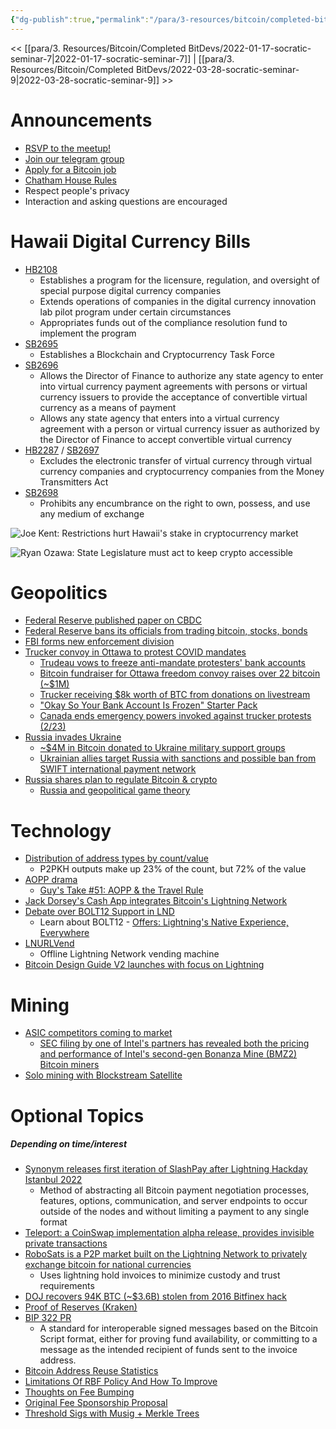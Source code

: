 ```yaml
---
{"dg-publish":true,"permalink":"/para/3-resources/bitcoin/completed-bit-devs/2022-02-28-socratic-seminar-8/","title":"Socratic 8","tags":["bitdevs, socratic-8, bitcoin, resource"],"noteIcon":"2","created":"2022-11-21T22:26:28.386-10:00","updated":"2023-04-06T10:51:29.517-10:00"}
---
```



<< [[para/3. Resources/Bitcoin/Completed BitDevs/2022-01-17-socratic-seminar-7\|2022-01-17-socratic-seminar-7]] | [[para/3. Resources/Bitcoin/Completed BitDevs/2022-03-28-socratic-seminar-9\|2022-03-28-socratic-seminar-9]] >>

# Announcements

- [RSVP to the meetup!](https://www.meetup.com/honolulu-bitdevs/events/283910858?utm_medium=referral&utm_campaign=share-btn_savedevents_share_modal&utm_source=link)
- [Join our telegram group](https://t.me/+Uh9gbHO9EHFkZWJh)
- [Apply for a Bitcoin job](https://bitcoinerjobs.com/)
- [Chatham House Rules](https://www.chathamhouse.org/about-us/chatham-house-rule)
- Respect people's privacy
- Interaction and asking questions are encouraged


# Hawaii Digital Currency Bills

- [HB2108](https://www.capitol.hawaii.gov/measure_indiv.aspx?billtype=HB&billnumber=2108&year=2022)
	- Establishes a program for the licensure, regulation, and oversight of special purpose digital currency companies
	- Extends operations of companies in the digital currency innovation lab pilot program under certain circumstances
	- Appropriates funds out of the compliance resolution fund to implement the program
- [SB2695](https://www.capitol.hawaii.gov/measure_indiv.aspx?billtype=SB&billnumber=2695&year=2022)
	- Establishes a Blockchain and Cryptocurrency Task Force
- [SB2696](https://www.capitol.hawaii.gov/measure_indiv.aspx?billtype=SB&billnumber=2695&year=2022)
	- Allows the Director of Finance to authorize any state agency to enter into virtual currency payment agreements with persons or virtual currency issuers to provide the acceptance of convertible virtual currency as a means of payment
	- Allows any state agency that enters into a virtual currency agreement with a person or virtual currency issuer as authorized by the Director of Finance to accept convertible virtual currency
- [HB2287](https://www.capitol.hawaii.gov/measure_indiv.aspx?billtype=HB&billnumber=2287&year=2022) / [SB2697](https://www.capitol.hawaii.gov/measure_indiv.aspx?billtype=SB&billnumber=2697&year=2022)
	- Excludes the electronic transfer of virtual currency through virtual currency companies and cryptocurrency companies from the Money Transmitters Act
- [SB2698](https://www.capitol.hawaii.gov/measure_indiv.aspx?billtype=SB&billnumber=2698&year=2022)
	- Prohibits any encumbrance on the right to own, possess, and use any medium of exchange

![Joe Kent: Restrictions hurt Hawaii's stake in cryptocurrency market](https://honolulubitdevs.com/assets/imgs/socratic-seminar-8/JoeKentPost.jpg)

![Ryan Ozawa: State Legislature must act to keep crypto accessible](https://honolulubitdevs.com/assets/imgs/socratic-seminar-8/RyanOzawaPost.jpg)


# Geopolitics

- [Federal Reserve published paper on CBDC](https://www.federalreserve.gov/publications/files/money-and-payments-20220120.pdf)
- [Federal Reserve bans its officials from trading bitcoin, stocks, bonds](https://bitcoinmagazine.com/markets/fed-bans-its-officials-from-trading-bitcoin-stocks-bonds)
- [FBI forms new enforcement division](https://bitcoinmagazine.com/markets/fbi-forms-new-bitcoin-unit-as-doj-taps-new-crypto-head)
- [Trucker convoy in Ottawa to protest COVID mandates](https://anchor.fm/john-vallis/episodes/Bitcoin--the-Freedom-Convoy-w-NobodyCaribou-e1e00qs/a-a7bsk4l)
	- [Trudeau vows to freeze anti-mandate protesters' bank accounts](https://www.bbc.com/news/world-us-canada-60383385)
	- [Bitcoin fundraiser for Ottawa freedom convoy raises over 22 bitcoin (~$1M)](https://bitcoinmagazine.com/markets/bitcoin-fundraising-canada-ottawa-truckers-freedom-convoy)
	- [Trucker receiving $8k worth of BTC from donations on livestream](https://twitter.com/timpastoor/status/1494704248055029761?s=20&t=XjMLbuGEIQDbjO5kNJFENA)
	- ["Okay So Your Bank Account Is Frozen" Starter Pack](https://bankaccountfrozen.com/)
	- [Canada ends emergency powers invoked against trucker protests (2/23)](https://www.reuters.com/world/americas/canada-ends-emergency-powers-invoked-tackle-truckers-protests-pm-trudeau-2022-02-23/)
- [Russia invades Ukraine](https://www.aljazeera.com/tag/ukraine-russia-crisis/)
	- [~$4M in Bitcoin donated to Ukraine military support groups](https://bitcoinmagazine.com/business/4-million-in-bitcoin-has-been-donated-to-ukraine-military-support-groups)
	- [Ukrainian allies target Russia with sanctions and possible ban from SWIFT international payment network](https://www.reuters.com/world/europe/eu-announces-new-russia-sanctions-with-us-others-including-swift-2022-02-26/)
- [Russia shares plan to regulate Bitcoin & crypto](https://bitcoinmagazine.com/markets/russia-shares-plan-to-regulate-bitcoin-crypto)
	- [Russia and geopolitical game theory](https://bitcoinmagazine.com/markets/russia-embracing-bitcoin-challenges-world)

# Technology

- [Distribution of address types by count/value](https://twitter.com/murchandamus/status/1493344130302414851)
	- P2PKH outputs make up 23% of the count, but 72% of the value
- [AOPP drama](https://lnmarkets.substack.com/p/41-aopp-bitcoin-options-and-much)
	- [Guy's Take #51: AOPP & the Travel Rule](https://play.fountain.fm/episode/6455618033)
- [Jack Dorsey's Cash App integrates Bitcoin's Lightning Network](https://bitcoinmagazine.com/business/cash-app-integrates-bitcoins-lightning-network)
- [Debate over BOLT12 Support in LND](https://github.com/lightningnetwork/lnd/issues/5594#issuecomment-1042314431)
	- Learn about BOLT12 - [Offers: Lightning's Native Experience, Everywhere](https://bolt12.org/)
- [LNURLVend](https://github.com/arcbtc/LNURLVend)
	- Offline Lightning Network vending machine
- [Bitcoin Design Guide V2 launches with focus on Lightning](https://bitcoinmagazine.com/business/bitcoin-design-guide-v2-launches-with-focus-on-lightning)

# Mining

- [ASIC competitors coming to market](https://ogbtc.substack.com/p/february-2022)
	- [SEC filing by one of Intel's partners has revealed both the pricing and performance of Intel's second-gen Bonanza Mine (BMZ2) Bitcoin miners](https://www.tomshardware.com/news/intels-second-gen-bitcoin-miners-performance-and-pricing-listed)
- [Solo mining with Blockstream Satellite](https://notgrubles.medium.com/solo-mining-with-blockstream-satellite-9303fdfc5090)

# Optional Topics
##### *Depending on time/interest*

- [Synonym releases first iteration of SlashPay after Lightning Hackday Istanbul 2022](https://twitter.com/synonym_to/status/1498021273255002115?s=21)
  - Method of abstracting all Bitcoin payment negotiation processes, features, options, communication, and server endpoints to occur outside of the nodes and without limiting a payment to any single format
- [Teleport: a CoinSwap implementation alpha release, provides invisible private transactions](https://lists.linuxfoundation.org/pipermail/bitcoin-dev/2022-February/020026.html)
- [RoboSats is a P2P market built on the Lightning Network to privately exchange bitcoin for national currencies](https://lists.linuxfoundation.org/pipermail/bitcoin-dev/2022-February/020026.html)
	- Uses lightning hold invoices to minimize custody and trust requirements
- [DOJ recovers 94K BTC (~$3.6B) stolen from 2016 Bitfinex hack](https://bitcoinmagazine.com/markets/doj-recovers-36-billion-in-bitcoin-stolen-in-bitfinex-hack)
- [Proof of Reserves (Kraken)](https://www.kraken.com/proof-of-reserves)
- [BIP 322 PR](https://github.com/bitcoin/bitcoin/pull/24058)
	- A standard for interoperable signed messages based on the Bitcoin Script format, either for proving fund availability, or committing to a message as the intended recipient of funds sent to the invoice address.
- [Bitcoin Address Reuse Statistics](https://blog.bitmex.com/bitcoin-address-re-use-statistics/)
- [Limitations Of RBF Policy And How To Improve](https://lists.linuxfoundation.org/pipermail/bitcoin-dev/2022-January/019817.html)
- [Thoughts on Fee Bumping](https://lists.linuxfoundation.org/pipermail/bitcoin-dev/2022-February/019879.html)
- [Original Fee Sponsorship Proposal](https://gist.github.com/JeremyRubin/92a9fc4c6531817f66c2934282e71fdf)
- [Threshold Sigs with Musig + Merkle Trees](https://github.com/ElementsProject/scriptless-scripts/blob/master/md/thresh-metr.md)
